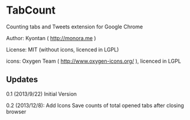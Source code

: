 # TabCount

Counting tabs and Tweets extension for Google Chrome

Author: Kyontan ( http://monora.me )

License: MIT (without icons, licenced in LGPL)

icons: Oxygen Team ( http://www.oxygen-icons.org/ ), licenced in LGPL

## Updates

0.1 (2013/9/22)
  Initial Version

0.2 (2013/12/8):
  Add Icons
  Save counts of total opened tabs after closing browser
